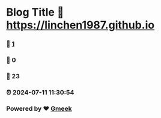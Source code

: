 # Blog Title :link: https://linchen1987.github.io 
### :page_facing_up: [1](https://linchen1987.github.io/tag.html) 
### :speech_balloon: 0 
### :hibiscus: 23 
### :alarm_clock: 2024-07-11 11:30:54 
### Powered by :heart: [Gmeek](https://github.com/Meekdai/Gmeek)
